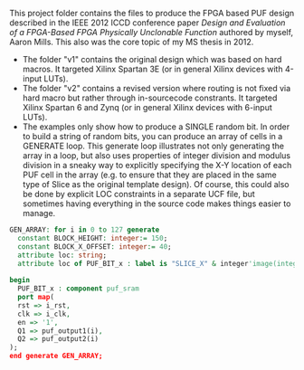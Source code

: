This project folder contains the files to produce the FPGA based PUF design described in the IEEE 2012 ICCD conference paper *Design and Evaluation of a FPGA-Based FPGA Physically Unclonable Function* authored by myself, Aaron Mills. This also was the core topic of my MS thesis in 2012.

  * The folder "v1" contains the original design which was based on hard macros. It targeted Xilinx Spartan 3E (or in general Xilinx devices with 4-input LUTs).
  * The folder "v2" contains a revised version where routing is not fixed via hard macro but rather through in-sourcecode constrants. It targeted Xilinx Spartan 6 and Zynq (or in general Xilinx devices with 6-input LUTs).
  * The examples only show how to produce a SINGLE random bit. In order to build a string of random bits, you can produce an array of cells in a GENERATE loop. This generate loop illustrates not only generating the array in a loop, but also uses properties of integer division and modulus division in a sneaky way to explicitly specifying the X-Y location of each PUF cell in the array (e.g. to ensure that they are placed in the same type of Slice as the original template design). Of course, this could also be done by explicit LOC constraints in a separate UCF file, but sometimes having everything in the source code makes things easier to manage.


```vhdl
GEN_ARRAY: for i in 0 to 127 generate 
  constant BLOCK_HEIGHT: integer:= 150;
  constant BLOCK_X_OFFSET: integer:= 40;
  attribute loc: string;
  attribute loc of PUF_BIT_x : label is "SLICE_X" & integer'image(integer (i/BLOCK_HEIGHT)*4+BLOCK_X_OFFSET ) & "Y" & integer'image(integer( (i mod BLOCK_HEIGHT) + (0) )) ;
	
begin
  PUF_BIT_x : component puf_sram
  port map(
  rst => i_rst,
  clk => i_clk,
  en => '1',
  Q1 => puf_output1(i), 
  Q2 => puf_output2(i) 
);
end generate GEN_ARRAY;
```
